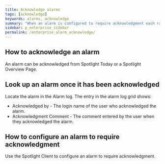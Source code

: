 ```yaml
---
title: Acknowledge alarms
tags: [acknowledge]
keywords: alarms, acknowledge
summary: "When an alarm is configured to require acknowledgment each raised instance of the alarm remains present in Spotlight until the instance is acknowledged."
sidebar: p_enterprise_sidebar
permalink: /enterprise_alarm_acknowledge/
---
```


## How to acknowledge an alarm

An alarm can be acknowledged from Spotlight Today or a Spotlight Overview Page.

## Look up an alarm once it has been acknowledged

Locate the alarm in the Alarm log. The entry in the alarm log grid shows:

*  Acknowledged by - The login name of the user who acknowledged the alarm.
*  Acknowledgment Comment - The comment entered by the user when they acknowledged the alarm.

## How to configure an alarm to require acknowledgment

Use the Spotlight Client to configure an alarm to require acknowledgment.
